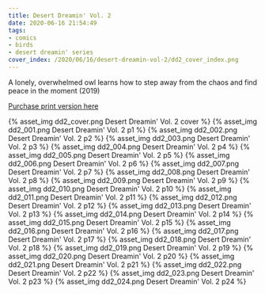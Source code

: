 ```yaml
---
title: Desert Dreamin' Vol. 2
date: 2020-06-16 21:54:49
tags:
- comics
- birds
- desert dreamin' series
cover_index: /2020/06/16/desert-dreamin-vol-2/dd2_cover_index.png
---
```


A lonely, overwhelmed owl learns how to step away from the chaos and find peace in the moment (2019)

[Purchase print version here](https://store.madmacaques.com/product/desert-dreamin-2/15)

{% asset_img dd2_cover.png Desert Dreamin' Vol. 2 cover %}
{% asset_img dd2_001.png Desert Dreamin' Vol. 2 p1 %}
{% asset_img dd2_002.png Desert Dreamin' Vol. 2 p2 %}
{% asset_img dd2_003.png Desert Dreamin' Vol. 2 p3 %}
{% asset_img dd2_004.png Desert Dreamin' Vol. 2 p4 %}
{% asset_img dd2_005.png Desert Dreamin' Vol. 2 p5 %}
{% asset_img dd2_006.png Desert Dreamin' Vol. 2 p6 %}
{% asset_img dd2_007.png Desert Dreamin' Vol. 2 p7 %}
{% asset_img dd2_008.png Desert Dreamin' Vol. 2 p8 %}
{% asset_img dd2_009.png Desert Dreamin' Vol. 2 p9 %}
{% asset_img dd2_010.png Desert Dreamin' Vol. 2 p10 %}
{% asset_img dd2_011.png Desert Dreamin' Vol. 2 p11 %}
{% asset_img dd2_012.png Desert Dreamin' Vol. 2 p12 %}
{% asset_img dd2_013.png Desert Dreamin' Vol. 2 p13 %}
{% asset_img dd2_014.png Desert Dreamin' Vol. 2 p14 %}
{% asset_img dd2_015.png Desert Dreamin' Vol. 2 p15 %}
{% asset_img dd2_016.png Desert Dreamin' Vol. 2 p16 %}
{% asset_img dd2_017.png Desert Dreamin' Vol. 2 p17 %}
{% asset_img dd2_018.png Desert Dreamin' Vol. 2 p18 %}
{% asset_img dd2_019.png Desert Dreamin' Vol. 2 p19 %}
{% asset_img dd2_020.png Desert Dreamin' Vol. 2 p20 %}
{% asset_img dd2_021.png Desert Dreamin' Vol. 2 p21 %}
{% asset_img dd2_022.png Desert Dreamin' Vol. 2 p22 %}
{% asset_img dd2_023.png Desert Dreamin' Vol. 2 p23 %}
{% asset_img dd2_024.png Desert Dreamin' Vol. 2 p24 %}
